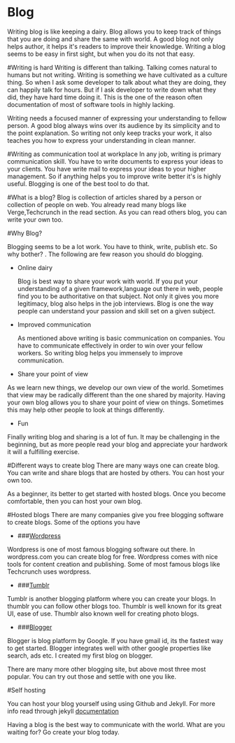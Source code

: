 # Blog

Writing blog is like keeping a dairy. Blog allows you to keep track of things that you are doing and share the same with world. A good blog not only helps author, it helps it's readers to improve their knowledge. Writing a blog seems to be easy in first sight, but when you do its not that easy.

#Writing is hard
Writing is different than talking. Talking comes natural to humans but not writing. Writing is something we have cultivated as a culture thing. So when I ask some developer to talk about what they are doing, they can happily  talk for hours. But if I ask developer to write down what they did, they have hard time doing it. This is the one of the reason often documentation of most of software tools in highly lacking.

Writing needs a focused manner of expressing your understanding to fellow person. A good blog always wins over its audience by its simplicity and to the point explanation. So writing not only keep tracks your work, it also teaches you how to express your understanding in clean manner.

#Writing as communication tool at workplace
In any job, writing is primary communication skill. You have to write documents to express your ideas to your clients. You have write mail to express your ideas to your higher management. So if anything helps you to improve write better it's is highly useful. Blogging is one of the best tool to do that.


#What is a blog?
Blog is collection of articles shared by a person or collection of people on web. You already read many blogs like Verge,Techcrunch in the read section. As you can read others blog, you can write your own too.

#Why Blog?

Blogging seems to be a lot work. You have to think, write, publish etc. So why bother? . The following are few reason you should do blogging.

* Online dairy

    Blog is best way to share your work with world. If you put your understanding of a given framework,language out there in web, people find you to be authoritative on that subject. Not only it gives you more legitimacy, blog also helps in the job interviews. Blog is one the way people can understand your passion and skill set on a given subject.

* Improved communication

  As mentioned above writing is basic communication on companies. You have to communicate effectively in order to win over your fellow workers. So writing blog helps you immensely to improve communication.

* Share your point of view

 As we learn new things, we develop our own view of the world. Sometimes that view may be radically different than the one shared by majority. Having your own blog allows you to share your point of view on things. Sometimes this may help other people to look at things differently.

* Fun

Finally writing blog and sharing is a lot of fun. It may be challenging in the beginning, but as more people read your blog and appreciate your hardwork it will a fulfilling exercise.


#Different ways to create blog
There are many ways one can create blog. You can write and share blogs that are hosted by others. You can host your own too.

As a beginner, its better to get started with hosted blogs. Once you become comfortable, then you can host your own blog.

#Hosted blogs
There are many companies give you free blogging software to create  blogs. Some of the options you have

* ###[Wordpress](https://wordpress.com/)

Wordpress is one of most famous blogging software out there. In wordpress.com you can create blog for free. Wordpress comes with nice tools for content creation and publishing. Some of most famous blogs like Techcrunch uses wordpress.

* ###[Tumblr](https://www.tumblr.com/)

Tumblr is another blogging platform where you can create your blogs. In thumblr you can follow other blogs too. Thumblr is well known for its great UI, ease of use. Thumblr also known well for creating photo blogs.

* ###[Blogger](www.blogger.com)

Blogger is blog platform by Google. If you have gmail id, its the fastest way to get started. Blogger integrates well with other google properties like search, ads etc. I created my first blog on blogger.

There are many more other blogging site, but above most three most popular. You can try out those and settle with one you like.


#Self hosting

You can host your blog yourself using using Github and Jekyll. For more info read through jekyll [documentation](http://jekyllrb.com/)


Having a blog is the best way to communicate with the world. What are you waiting for? Go create your blog today.





